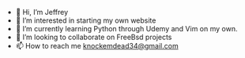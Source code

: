 - 👋 Hi, I’m Jeffrey
- 👀 I’m interested in starting my own website
- 🌱 I’m currently learning Python through Udemy and Vim on my own.
- 💞️ I’m looking to collaborate on FreeBsd projects
- 📫 How to reach me knockemdead34@gmail.com

<!---
knockemdead34/knockemdead34 is a ✨ special ✨ repository because its `README.md` (this file) appears on your GitHub profile.
You can click the Preview link to take a look at your changes.
--->
